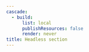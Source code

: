 ```yaml
---
cascade:
  - build:
      list: local
      publishResources: false
      render: never
title: Headless section
---
```

